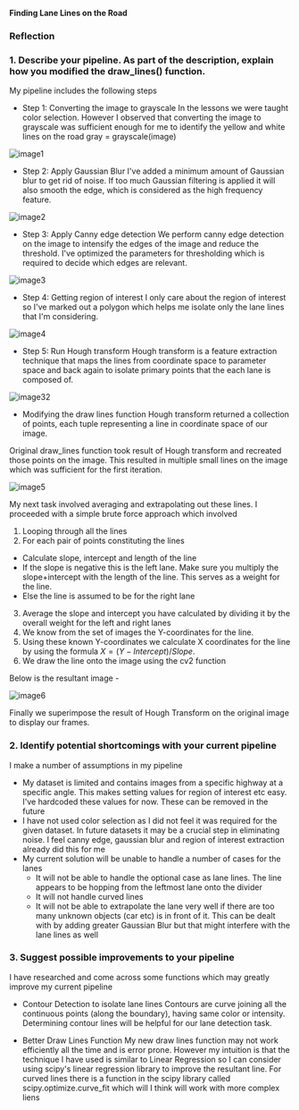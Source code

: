 **Finding Lane Lines on the Road**

### Reflection

### 1. Describe your pipeline. As part of the description, explain how you modified the draw_lines() function.

My pipeline includes the following steps

* Step 1: Converting the image to grayscale
In the lessons we were taught color selection. However I observed that converting the image to grayscale was sufficient enough for me to identify the yellow and white lines on the road
gray = grayscale(image)

![image1](./test_examples/grayscale.jpg "Grayscale")

* Step 2: Apply Gaussian Blur
I've added a minimum amount of Gaussian blur to get rid of noise. If too much Gaussian filtering is applied it will also smooth the edge, which is considered as the high frequency feature.

![image2](./test_examples/gaussian_blur.jpg "Gaussian Blur")

* Step 3: Apply Canny edge detection
We perform canny edge detection on the image to intensify the edges of the image and reduce the threshold. I've optimized the parameters for thresholding which is required to decide which edges are relevant.

![image3](./test_examples/canny.jpg "Canny Edge")

* Step 4: Getting region of interest
I only care about the region of interest so I've marked out a polygon which helps me isolate only the lane lines that I'm considering.

![image4](./test_examples/roi.jpg "Region of Interest")

* Step 5: Run Hough transform
Hough transform is a feature extraction technique that maps the lines from coordinate space to parameter space and back again to isolate primary points that the each lane is composed of.

![image32](./test_examples/hough.jpg "Hough Transform")


* Modifying the draw lines function
Hough transform returned a collection of points, each tuple representing a line in coordinate space of our image.

Original draw_lines function took result of Hough transform and recreated those points on the image. This resulted in multiple small lines on the image which was sufficient for the first iteration.


![image5](./test_examples/hough.jpg "Draw Lines 1")


My next task involved averaging and extrapolating out these lines. I proceeded with a simple brute force approach which involved

1. Looping through all the lines
2. For each pair of points constituting the lines
  - Calculate slope, intercept and length of the line
  - If the slope is negative this is the left lane. Make sure you multiply the slope+intercept with the length of the line. This serves as a weight for the line.
  - Else the line is assumed to be for the right lane
3. Average the slope and intercept you have calculated by dividing it by the overall weight for the left and right lanes
4. We know from the set of images the Y-coordinates for the line.
5. Using these known Y-coordinates we calculate X coordinates for the line by using the formula $X = (Y - Intercept) / Slope$.
6. We draw the line onto the image using the cv2 function

Below is the resultant image -



![image6](./test_examples/draw_lines_2.jpg "Draw Lines 2")


Finally we superimpose the result of Hough Transform on the original image to display our frames.



### 2. Identify potential shortcomings with your current pipeline
I make a number of assumptions in my pipeline
- My dataset is limited and contains images from a specific highway at a specific angle. This makes setting values for region of interest etc easy. I've hardcoded these values for now. These can be removed in the future
- I have not used color selection as I did not feel it was required for the given dataset. In future datasets it may be a crucial step in eliminating noise. I feel canny edge, gaussian blur and region of interest extraction already did this for me
- My current solution will be unable to handle a number of cases for the lanes
  - It will not be able to handle the optional case as lane lines. The line appears to be hopping from the leftmost lane onto the divider
  - It will not handle curved lines
  - It will not be able to extrapolate the lane very well if there are too many unknown objects (car etc) is in front of it. This can be dealt with by adding greater Gaussian Blur but that might interfere with the lane lines as well


### 3. Suggest possible improvements to your pipeline

I have researched and come across some functions which may greatly improve my current pipeline

- Contour Detection to isolate lane lines
  Contours are curve joining all the continuous points (along the boundary), having same color or intensity. Determining contour lines will be helpful for our lane detection task.

- Better Draw Lines Function
  My new draw lines function may not work efficiently all the time and is error prone. However my intuition is that the technique I have used is similar to Linear Regression so I can consider using scipy's linear regression library to improve the resultant line. For curved lines there is a function in the scipy library called scipy.optimize.curve_fit which will I think will work with more complex liens
